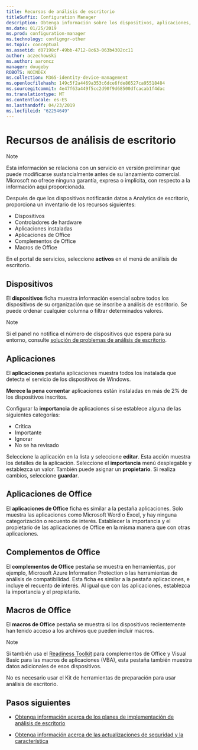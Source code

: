 ```yaml
---
title: Recursos de análisis de escritorio
titleSuffix: Configuration Manager
description: Obtenga información sobre los dispositivos, aplicaciones, aplicaciones de Office, complementos de Office y las macros de Office en el escritorio de análisis.
ms.date: 01/25/2019
ms.prod: configuration-manager
ms.technology: configmgr-other
ms.topic: conceptual
ms.assetid: d07198cf-49bb-4712-8c63-063b4302cc11
author: aczechowski
ms.author: aaroncz
manager: dougeby
ROBOTS: NOINDEX
ms.collection: M365-identity-device-management
ms.openlocfilehash: 149c5f2a4469a353c6dce6fde86527ca95518484
ms.sourcegitcommit: 4e47f63a449f5cc2d90f9d68500dfcacab1f4dac
ms.translationtype: MT
ms.contentlocale: es-ES
ms.lasthandoff: 04/23/2019
ms.locfileid: "62254649"
---
```

# <a name="assets-in-desktop-analytics"></a>Recursos de análisis de escritorio 

> [!Note]  
> Esta información se relaciona con un servicio en versión preliminar que puede modificarse sustancialmente antes de su lanzamiento comercial. Microsoft no ofrece ninguna garantía, expresa o implícita, con respecto a la información aquí proporcionada.  

Después de que los dispositivos notificarán datos a Analytics de escritorio, proporciona un inventario de los recursos siguientes:
- Dispositivos  
- Controladores de hardware  
- Aplicaciones instaladas  
- Aplicaciones de Office  
- Complementos de Office  
- Macros de Office  

En el portal de servicios, seleccione **activos** en el menú de análisis de escritorio.


## <a name="devices"></a>Dispositivos

El **dispositivos** ficha muestra información esencial sobre todos los dispositivos de su organización que se inscribe a análisis de escritorio. Se puede ordenar cualquier columna o filtrar determinados valores.

> [!NOTE]  
> Si el panel no notifica el número de dispositivos que espera para su entorno, consulte [solución de problemas de análisis de escritorio](/sccm/desktop-analytics/troubleshooting).  



## <a name="apps"></a>Aplicaciones

El **aplicaciones** pestaña aplicaciones muestra todos los instalada que detecta el servicio de los dispositivos de Windows.

**Merece la pena comentar** aplicaciones están instaladas en más de 2% de los dispositivos inscritos. <!--You can change the threshold of "noteworthy" by {doing something}.--> 

Configurar la **importancia** de aplicaciones si se establece alguna de las siguientes categorías:

- Crítica
- Importante
- Ignorar
- No se ha revisado

Seleccione la aplicación en la lista y seleccione **editar**. Esta acción muestra los detalles de la aplicación. Seleccione el **importancia** menú desplegable y establezca un valor. También puede asignar un **propietario**. Si realiza cambios, seleccione **guardar**. 


## <a name="office-apps"></a>Aplicaciones de Office

El **aplicaciones de Office** ficha es similar a la pestaña aplicaciones. Solo muestra las aplicaciones como Microsoft Word o Excel, y hay ninguna categorización o recuento de interés. Establecer la importancia y el propietario de las aplicaciones de Office en la misma manera que con otras aplicaciones.


## <a name="office-add-ins"></a>Complementos de Office

El **complementos de Office** pestaña se muestra en herramientas, por ejemplo, Microsoft Azure Information Protection o las herramientas de análisis de compatibilidad. Esta ficha es similar a la pestaña aplicaciones, e incluye el recuento de interés. Al igual que con las aplicaciones, establezca la importancia y el propietario. 


## <a name="office-macros"></a>Macros de Office

El **macros de Office** pestaña se muestra si los dispositivos recientemente han tenido acceso a los archivos que pueden incluir macros. 

<!-- (For a detailed list of these file types, see [File formats supported in the 2007 Office system (corrected)](https://blogs.technet.microsoft.com/office_resource_kit/2009/04/04/file-formats-supported-in-the-2007-office-system-corrected/) at the Office IT Pro blog.)
 -->

> [!NOTE]  
> Si también usa el [Readiness Toolkit](https://aka.ms/readinesstoolkit) para complementos de Office y Visual Basic para las macros de aplicaciones (VBA), esta pestaña también muestra datos adicionales de esos dispositivos. 
> 
> No es necesario usar el Kit de herramientas de preparación para usar análisis de escritorio.  



## <a name="next-steps"></a>Pasos siguientes

- [Obtenga información acerca de los planes de implementación de análisis de escritorio](/sccm/desktop-analytics/about-deployment-plans)  

- [Obtenga información acerca de las actualizaciones de seguridad y la característica](/sccm/desktop-analytics/about-updates)  


